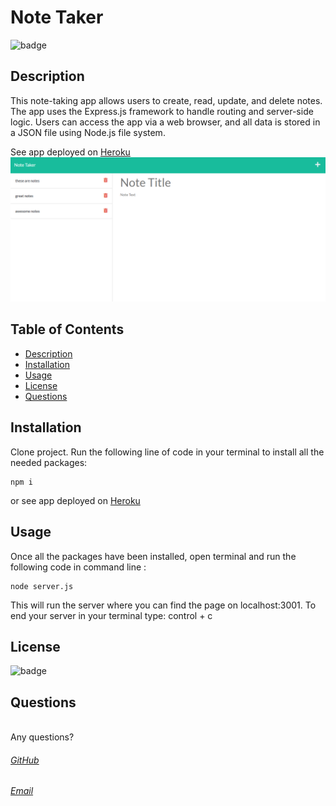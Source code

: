 # Note Taker
![badge](https://img.shields.io/badge/license-MIT-9cf)<br />
## Description  
This note-taking app allows users to create, read, update, and delete notes. The app uses the Express.js framework to handle routing and server-side logic. Users can access the app via a web browser, and all data is stored in a JSON file using Node.js file system.

See app deployed on [Heroku](https://dashboard.heroku.com/apps/immense-scrubland-78372)
![Note Taker](/public/assets/screenshot.png)
## Table of Contents
- [Description](#description)
- [Installation](#installation)
- [Usage](#usage)
- [License](#license)
- [Questions](#questions)
## Installation  
Clone project.
Run the following line of code in your terminal to install all the needed packages: 
```
npm i
```
or see app deployed on [Heroku](https://immense-scrubland-78372.herokuapp.com/)
## Usage

Once all the packages have been installed, open terminal and run the following code in command line : 
```
node server.js
```
This will run the server where you can find the page on localhost:3001. To end your server in your terminal type: control + c

## License
![badge](https://img.shields.io/badge/license-MIT-9cf)<br />

## Questions
<br /> 
Any questions?<br />

###### [GitHub](https://github.com/iskry)<br /> 
###### [Email](troydsparks@gmail.com)<br />
  
